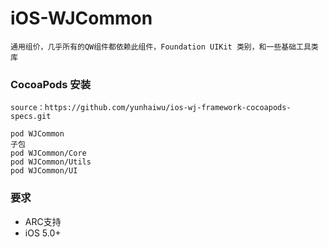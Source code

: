 # iOS-WJCommon
    
    通用组价，几乎所有的QW组件都依赖此组件，Foundation UIKit 类别，和一些基础工具类库
    
### CocoaPods 安装

    source：https://github.com/yunhaiwu/ios-wj-framework-cocoapods-specs.git

    pod WJCommon
    子包
    pod WJCommon/Core
    pod WJCommon/Utils
    pod WJCommon/UI

### 要求
* ARC支持
* iOS 5.0+